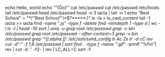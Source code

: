 echo Hello, world
echo "\"(Ôo)'"
cat /etc/passwd
cat /etc/passwd /etc/hosts
tail /etc/passwd
head /etc/passwd
head -n 3 iacta | tail -n 1
echo "Best School" > "\*\\\'\"Best School\"\'\\\*$\?\*\*\*\*\*:)"
ls -la > ls_cwd_content
tail -1 iacta >> iacta
find -name "*.js" -type f -delete
find -mindepth 1 -type d | wc -l
ls -t | head -10
sort | uniq -u
grep root /etc/passwd
grep -c bin /etc/passwd
grep root /etc/passwd --after-context=3
grep -v bin /etc/passwd
grep '^[[:alpha:]]' /etc/ssh/sshd_config
tr Ac Ze
tr -d cC
rev
cut -d":" -f 1,6 /etc/passwd | sort
find . -type f -name "*.gif" -printf "%f\n"| rev | cut -d '.' -f2- | rev | LC_ALL=C sort -f
